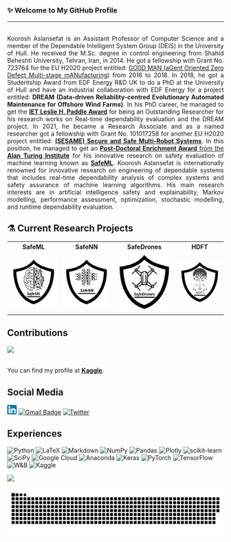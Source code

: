 ### ✨ Welcome to My GitHub Profile 
----------------------

<!--
**koo-ec/koo-ec** is a ✨ _special_ ✨ repository because its `README.md` (this file) appears on your GitHub profile.

Here are some ideas to get you started:

- 🔭 I’m currently working on ...
- 🌱 I’m currently learning ...
- 👯 I’m looking to collaborate on ...
- 🤔 I’m looking for help with ...
- 💬 Ask me about ...
- 📫 How to reach me: ...
- 😄 Pronouns: ...
- ⚡ Fun fact: ...
-->
##
<p align = 'justify'>Koorosh Aslansefat is an Assistant Professor of Computer Science and a member of the Dependable Intelligent System Group (DEIS) in the University of Hull. He received the M.Sc. degree in control engineering from Shahid Beheshti University, Tehran, Iran, in 2014. He got a fellowship with Grant No. 723764 for the EU H2020 project entitled: <a href="https://doi.org/10.3030/723764">GO0D MAN (aGent Oriented Zero Defect Multi-stage mANufacturing)</a> from 2016 to 2018. In 2018, he got a Studentship Award from EDF Energy R&D UK to do a PhD at the University of Hull and have an industrial collaboration with EDF Energy for a project entitled: <b>DREAM (Data-driven Reliability-centred Evolutionary Automated Maintenance for Offshore Wind Farms)</b>. In his PhD career, he managed to get the <a href="https://www.theiet.org/impact-society/awards-scholarships/iet-postgraduate-research-awards/2020-winners/"><b>IET Leslie H. Paddle Award</b></a> for being an Outstanding Researcher for his research works on Real-time dependability evaluation and the DREAM project.
In 2021, he became a Research Associate and as a named researcher got a fellowship with Grant No. 101017258 for another EU H2020 project entitled: <a href = "https://doi.org/10.3030/101017258"><b>(SESAME) Secure and Safe Multi-Robot Systems</b></a>. In this position, he managed to get an <a href = "https://www.turing.ac.uk/post-doctoral-enrichment-awards-pdea"><b>Post-Doctoral Enrichment Award</b> from the <b>Alan Turing Institute</b></a> for his innovative research on safety evaluation of machine learning known as <a href="https://github.com/ISorokos/SafeML"><b>SafeML</b></a>. Koorosh Aslansefat is internationally renowned for innovative research on engineering of dependable systems that includes real-time dependability analysis of complex systems and safety assurance of machine learning algorithms. His main research interests are in artificial intelligence safety and explainability, Markov modelling, performance assessment, optimization, stochastic modelling, and runtime dependability evaluation.</p>

## ⚗️ Current Research Projects
<table style="width:100%">
  <tr>
    <th>SafeML</th>
    <th>SafeNN</th> 
    <th>SafeDrones</th>
    <th>HDFT</th>
  </tr>
  <tr>
    <td><a href = "https://github.com/ISorokos/SafeML"><img src="https://github.com/koo-ec/koo-ec/blob/main/Figures/SafeML_Logo.png" alt="AI safety, machine learning safety, deep learning safety, SafeML, SafeAI, SafeDL"></a></td>
    <td><img src="https://github.com/koo-ec/koo-ec/blob/main/Figures/SafeNN_Logo_v2.png" alt="Neural Network Safety Dependability reliability explainability interpretability, AI safety"></td>
    <td><a href = "https://github.com/koo-ec/SafeDrones"><img src="https://github.com/koo-ec/koo-ec/blob/main/Figures/SafeDrones_Logo.png" alt="Drones Safety, UAV Safety, UAV reliability, flying cars dependability"></td>
    <td><a href = "https://github.com/koo-ec/Hierarchical-Dynamic-Fault-Tree"><img src="https://github.com/koo-ec/koo-ec/blob/main/Figures/HDFT_Logo.png" alt="Dynamic Fault Tree"></a></td>
  </tr>
</table>

<!--
## Stats
[![Anurag's github stats](https://github-readme-stats.vercel.app/api?username=koo-ec)](https://github.com/anuraghazra/github-readme-stats)
-->

## Contributions
![](https://github-readme-streak-stats.herokuapp.com/?user=koo-ec&theme=vue&hide_border=false)<br/>

##
You can find my profile at <a href = "https://www.kaggle.com/kooaslansefat"><b>Kaggle</b></a>.

## Social Media
<!-- <a href = "https://twitter.com/Koo_ec"><img src="https://github.com/koo-ec/koo-ec/blob/main/Figures/Social_Media_Logos/Twitter.png" alt="Koorosh Aslansefat Twitter" width="22px" ></a> -->
<a href = "www.linkedin.com/in/koorosh-aslansefat"><img src="https://github.com/koo-ec/koo-ec/blob/main/Figures/Social_Media_Logos/Linkedin.png" alt="Koorosh Aslansefat Linkedin" width="22px"></a> [![Gmail Badge](https://img.shields.io/badge/-Gmail-c14438?style=flat-square&logo=Gmail&logoColor=white&link=mailto:koo.ec2008@gmail.com)](mailto:koo.ec2008@gmail.com) [![Twitter](https://img.shields.io/badge/Twitter-%231DA1F2.svg?logo=Twitter&logoColor=white)](https://twitter.com/Koo_ec)

## Experiences
![Python](https://img.shields.io/badge/python-3670A0?style=for-the-badge&logo=python&logoColor=ffdd54) ![LaTeX](https://img.shields.io/badge/latex-%23008080.svg?style=for-the-badge&logo=latex&logoColor=white) ![Markdown](https://img.shields.io/badge/markdown-%23000000.svg?style=for-the-badge&logo=markdown&logoColor=white) ![NumPy](https://img.shields.io/badge/numpy-%23013243.svg?style=for-the-badge&logo=numpy&logoColor=white) ![Pandas](https://img.shields.io/badge/pandas-%23150458.svg?style=for-the-badge&logo=pandas&logoColor=white) ![Plotly](https://img.shields.io/badge/Plotly-%233F4F75.svg?style=for-the-badge&logo=plotly&logoColor=white) ![scikit-learn](https://img.shields.io/badge/scikit--learn-%23F7931E.svg?style=for-the-badge&logo=scikit-learn&logoColor=white) ![SciPy](https://img.shields.io/badge/SciPy-%230C55A5.svg?style=for-the-badge&logo=scipy&logoColor=%white) ![Google Cloud](https://img.shields.io/badge/Google%20Cloud-%234285F4.svg?style=for-the-badge&logo=google-cloud&logoColor=white) ![Anaconda](https://img.shields.io/badge/Anaconda-%2344A833.svg?style=for-the-badge&logo=anaconda&logoColor=white) ![Keras](https://img.shields.io/badge/Keras-%23D00000.svg?style=for-the-badge&logo=Keras&logoColor=white) ![PyTorch](https://img.shields.io/badge/PyTorch-%23EE4C2C.svg?style=for-the-badge&logo=PyTorch&logoColor=white) ![TensorFlow](https://img.shields.io/badge/TensorFlow-%23FF6F00.svg?style=for-the-badge&logo=TensorFlow&logoColor=white) ![W&B](https://img.shields.io/badge/Weights_&_Biases-FFBE00?style=for-the-badge&logo=WeightsAndBiases&logoColor=white) ![Kaggle](https://img.shields.io/badge/Kaggle-20BEFF?style=for-the-badge&logo=Kaggle&logoColor=white)

![](https://komarev.com/ghpvc/?username=koo-ec)

<picture>
  <source media="(prefers-color-scheme: dark)" srcset="https://github.com/koo-ec/koo-ec/blob/main/Figures/github-user-contribution.svg" />
  <source media="(prefers-color-scheme: light)" srcset="https://github.com/koo-ec/koo-ec/blob/main/Figures/github-user-contribution.svg" />
  <img alt="github-snake" src="https://github.com/koo-ec/koo-ec/blob/main/Figures/github-user-contribution.svg" />
</picture>
